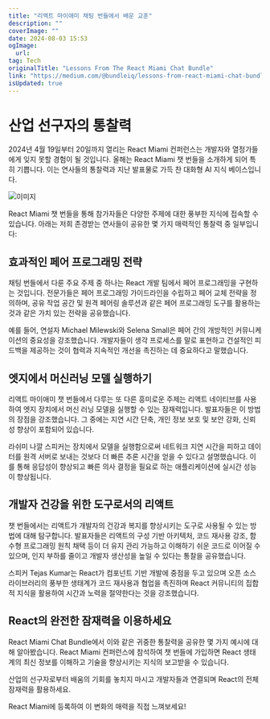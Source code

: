 ```yaml
---
title: "리액트 마이애미 채팅 번들에서 배운 교훈"
description: ""
coverImage: ""
date: 2024-08-03 15:53
ogImage:
  url:
tag: Tech
originalTitle: "Lessons From The React Miami Chat Bundle"
link: "https://medium.com/@bundleiq/lessons-from-react-miami-chat-bundle-31deba5b94c0"
isUpdated: true
---
```


# 산업 선구자의 통찰력

2024년 4월 19일부터 20일까지 열리는 React Miami 컨퍼런스는 개발자와 열정가들에게 잊지 못할 경험이 될 것입니다. 올해는 React Miami 챗 번들을 소개하게 되어 특히 기쁩니다. 이는 연사들의 통찰력과 지난 발표물로 가득 찬 대화형 AI 지식 베이스입니다.

![이미지](/assets/img/LessonsFromTheReactMiamiChatBundle_0.png)

React Miami 챗 번들을 통해 참가자들은 다양한 주제에 대한 풍부한 지식에 접속할 수 있습니다. 아래는 저희 존경받는 연사들이 공유한 몇 가지 매력적인 통찰력 중 일부입니다:

<!-- seedividend - 사각형 -->

<ins class="adsbygoogle"
     style="display:block"
     data-ad-client="ca-pub-4877378276818686"
     data-ad-slot="1898504329"
     data-ad-format="auto"
     data-full-width-responsive="true"></ins>

<script>
     (adsbygoogle = window.adsbygoogle || []).push({});
</script>

## 효과적인 페어 프로그래밍 전략

채팅 번들에서 다룬 주요 주제 중 하나는 React 개발 팀에서 페어 프로그래밍을 구현하는 것입니다. 전문가들은 페어 프로그래밍 가이드라인을 수립하고 페어 교체 전략을 정의하며, 공유 작업 공간 및 원격 페어링 솔루션과 같은 페어 프로그래밍 도구를 활용하는 것과 같은 가치 있는 전략을 공유했습니다.

예를 들어, 연설자 Michael Milewski와 Selena Small은 페어 간의 개방적인 커뮤니케이션의 중요성을 강조했습니다. 개발자들이 생각 프로세스를 말로 표현하고 건설적인 피드백을 제공하는 것이 협력과 지속적인 개선을 촉진하는 데 중요하다고 말했습니다.

## 엣지에서 머신러닝 모델 실행하기

<!-- seedividend - 사각형 -->

<ins class="adsbygoogle"
     style="display:block"
     data-ad-client="ca-pub-4877378276818686"
     data-ad-slot="1898504329"
     data-ad-format="auto"
     data-full-width-responsive="true"></ins>

<script>
     (adsbygoogle = window.adsbygoogle || []).push({});
</script>

리액트 마이애미 챗 번들에서 다루는 또 다른 흥미로운 주제는 리액트 네이티브를 사용하여 엣지 장치에서 머신 러닝 모델을 실행할 수 있는 잠재력입니다. 발표자들은 이 방법의 장점을 강조했습니다. 그 중에는 지연 시간 단축, 개인 정보 보호 및 보안 강화, 신뢰성 향상이 포함되어 있습니다.

라쉬미 나깔 스피커는 장치에서 모델을 실행함으로써 네트워크 지연 시간을 피하고 데이터를 원격 서버로 보내는 것보다 더 빠른 추론 시간을 얻을 수 있다고 설명했습니다. 이를 통해 응답성이 향상되고 빠른 의사 결정을 필요로 하는 애플리케이션에 실시간 성능이 향상됩니다.

## 개발자 건강을 위한 도구로서의 리액트

챗 번들에서는 리액트가 개발자의 건강과 복지를 향상시키는 도구로 사용될 수 있는 방법에 대해 탐구합니다. 발표자들은 리액트의 구성 기반 아키텍처, 코드 재사용 강조, 함수형 프로그래밍 원칙 채택 등이 더 유지 관리 가능하고 이해하기 쉬운 코드로 이어질 수 있으며, 인지 부하를 줄이고 개발자 생산성을 높일 수 있다는 통찰을 공유했습니다.

<!-- seedividend - 사각형 -->

<ins class="adsbygoogle"
     style="display:block"
     data-ad-client="ca-pub-4877378276818686"
     data-ad-slot="1898504329"
     data-ad-format="auto"
     data-full-width-responsive="true"></ins>

<script>
     (adsbygoogle = window.adsbygoogle || []).push({});
</script>

스피커 Tejas Kumar는 React가 컴포넌트 기반 개발에 중점을 두고 있으며 오픈 소스 라이브러리의 풍부한 생태계가 코드 재사용과 협업을 촉진하며 React 커뮤니티의 집합적 지식을 활용하여 시간과 노력을 절약한다는 것을 강조했습니다.

## React의 완전한 잠재력을 이용하세요

React Miami Chat Bundle에서 이와 같은 귀중한 통찰력을 공유한 몇 가지 예시에 대해 알아봤습니다. React Miami 컨퍼런스에 참석하여 챗 번들에 가입하면 React 생태계의 최신 정보를 이해하고 기술을 향상시키는 지식의 보고받을 수 있습니다.

산업의 선구자로부터 배움의 기회를 놓치지 마시고 개발자들과 연결되며 React의 전체 잠재력을 활용하세요.

<!-- seedividend - 사각형 -->

<ins class="adsbygoogle"
     style="display:block"
     data-ad-client="ca-pub-4877378276818686"
     data-ad-slot="1898504329"
     data-ad-format="auto"
     data-full-width-responsive="true"></ins>

<script>
     (adsbygoogle = window.adsbygoogle || []).push({});
</script>

React Miami에 등록하여 이 변화의 매력을 직접 느껴보세요!
